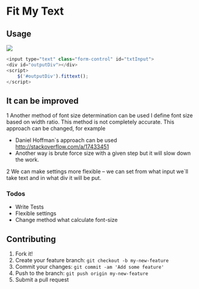 # Fit My Text
  
## Usage

![](http://i.imgur.com/sjUTjDn.gifv)

```js
<input type="text" class="form-control" id="txtInput">
<div id="outputDiv"></div>
<script>
    $('#outputDiv').fittext();
</script>
```

## It can be improved
1 Another method of font size determination can be used
        I define font size based on width ratio. This method is not completely accurate.
        This approach can be changed, for example
        
        
  - Daniel Hoffman`s approach can be used http://stackoverflow.com/a/17433451 
  -  Another way is brute force size with a given step but it will slow down the work.
	      
	      
	      
2 We can make settings more flexible – we can set from what input we`ll take text and in what div it will be put.

### Todos

 - Write Tests
 - Flexible settings
 - Change method what calculate font-size
 
## Contributing
1. Fork it!
2. Create your feature branch: `git checkout -b my-new-feature`
3. Commit your changes: `git commit -am 'Add some feature'`
4. Push to the branch: `git push origin my-new-feature`
5. Submit a pull request



